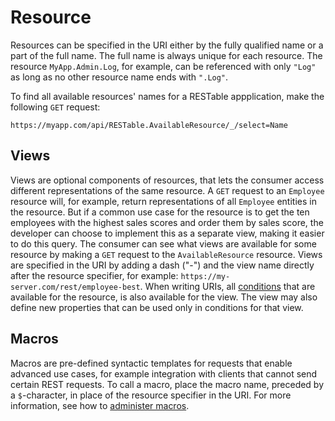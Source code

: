 # Resource

Resources can be specified in the URI either by the fully qualified name or a part of the full name. The full name is always unique for each resource. The resource `MyApp.Admin.Log`, for example, can be referenced with only `"Log"` as long as no other resource name ends with `".Log"`.

To find all available resources' names for a RESTable appplication, make the following `GET` request:

```
https://myapp.com/api/RESTable.AvailableResource/_/select=Name
```

## Views

Views are optional components of resources, that lets the consumer access different representations of the same resource. A `GET` request to an `Employee` resource will, for example, return representations of all `Employee` entities in the resource. But if a common use case for the resource is to get the ten employees with the highest sales scores and order them by sales score, the developer can choose to implement this as a separate view, making it easier to do this query. The consumer can see what views are available for some resource by making a `GET` request to the `AvailableResource` resource. Views are specified in the URI by adding a dash ("-") and the view name directly after the resource specifier, for example: `https://my-server.com/rest/employee-best`. When writing URIs, all [conditions](../Conditions) that are available for the resource, is also available for the view. The view may also define new properties that can be used only in conditions for that view.

## Macros

Macros are pre-defined syntactic templates for requests that enable advanced use cases, for example integration with clients that cannot send certain REST requests. To call a macro, place the macro name, preceded by a `$`-character, in place of the resource specifier in the URI. For more information, see how to [administer macros](../../../Administering%20a%20RESTable%20API/Macros).
